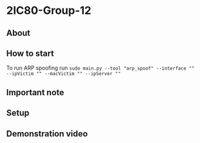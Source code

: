 # 2IC80-Group-12

## About

## How to start

To run ARP spoofing run
`sudo main.py --tool "arp_spoof" --interface "" --ipVictim "" --macVictim "" --ipServer ""`

## Important note

## Setup

## Demonstration video
